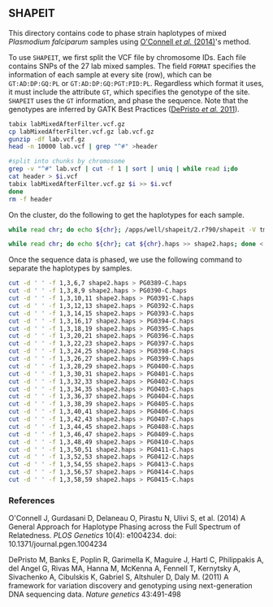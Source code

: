 ## SHAPEIT

This directory contains code to phase strain haplotypes of mixed *Plasmodium falciparum* samples using [O'Connell *et al.* (2014)](#shapit)'s method.

To use `SHAPEIT`, we first split the VCF file by chromosome IDs. Each file contains SNPs of the 27 lab mixed samples. The field `FORMAT` specifies the information of each sample at every site (row), which can be `GT:AD:DP:GQ:PL` or `GT:AD:DP:GQ:PGT:PID:PL`. Regardless which format it uses, it must include the attribute `GT`, which specifies the genotype of the site. `SHAPEIT` uses the `GT` information, and phase the sequence. Note that the genotypes are inferred by GATK Best Practices ([DePristo *et al.* 2011](#gatk)).

```bash
tabix labMixedAfterFilter.vcf.gz
cp labMixedAfterFilter.vcf.gz lab.vcf.gz
gunzip -df lab.vcf.gz
head -n 10000 lab.vcf | grep "^#" >header

#split into chunks by chromosome
grep -v "^#" lab.vcf | cut -f 1 | sort | uniq | while read i;do
cat header > $i.vcf
tabix labMixedAfterFilter.vcf.gz $i >> $i.vcf
done
rm -f header
```

On the cluster, do the following to get the haplotypes for each sample.

```bash
while read chr; do echo ${chr}; /apps/well/shapeit/2.r790/shapeit -V tmp/${chr}.vcf -O tmp/${chr}; done < chromID

while read chr; do echo ${chr}; cat ${chr}.haps >> shape2.haps; done < chromID
```
Once the sequence data is phased, we use the following command to separate the haplotypes by samples.

```bash
cut -d ' ' -f 1,3,6,7 shape2.haps > PG0389-C.haps
cut -d ' ' -f 1,3,8,9 shape2.haps > PG0390-C.haps
cut -d ' ' -f 1,3,10,11 shape2.haps > PG0391-C.haps
cut -d ' ' -f 1,3,12,13 shape2.haps > PG0392-C.haps
cut -d ' ' -f 1,3,14,15 shape2.haps > PG0393-C.haps
cut -d ' ' -f 1,3,16,17 shape2.haps > PG0394-C.haps
cut -d ' ' -f 1,3,18,19 shape2.haps > PG0395-C.haps
cut -d ' ' -f 1,3,20,21 shape2.haps > PG0396-C.haps
cut -d ' ' -f 1,3,22,23 shape2.haps > PG0397-C.haps
cut -d ' ' -f 1,3,24,25 shape2.haps > PG0398-C.haps
cut -d ' ' -f 1,3,26,27 shape2.haps > PG0399-C.haps
cut -d ' ' -f 1,3,28,29 shape2.haps > PG0400-C.haps
cut -d ' ' -f 1,3,30,31 shape2.haps > PG0401-C.haps
cut -d ' ' -f 1,3,32,33 shape2.haps > PG0402-C.haps
cut -d ' ' -f 1,3,34,35 shape2.haps > PG0403-C.haps
cut -d ' ' -f 1,3,36,37 shape2.haps > PG0404-C.haps
cut -d ' ' -f 1,3,38,39 shape2.haps > PG0405-C.haps
cut -d ' ' -f 1,3,40,41 shape2.haps > PG0406-C.haps
cut -d ' ' -f 1,3,42,43 shape2.haps > PG0407-C.haps
cut -d ' ' -f 1,3,44,45 shape2.haps > PG0408-C.haps
cut -d ' ' -f 1,3,46,47 shape2.haps > PG0409-C.haps
cut -d ' ' -f 1,3,48,49 shape2.haps > PG0410-C.haps
cut -d ' ' -f 1,3,50,51 shape2.haps > PG0411-C.haps
cut -d ' ' -f 1,3,52,53 shape2.haps > PG0412-C.haps
cut -d ' ' -f 1,3,54,55 shape2.haps > PG0413-C.haps
cut -d ' ' -f 1,3,56,57 shape2.haps > PG0414-C.haps
cut -d ' ' -f 1,3,58,59 shape2.haps > PG0415-C.haps
```

### References
O'Connell J, Gurdasani D, Delaneau O, Pirastu N, Ulivi S, et al. (2014) A General Approach for Haplotype Phasing across the Full Spectrum of Relatedness. *PLOS Genetics* 10(4): e1004234. doi: 10.1371/journal.pgen.1004234 <a name="shapit"></a>

DePristo M, Banks E, Poplin R, Garimella K, Maguire J, Hartl C, Philippakis A, del Angel G, Rivas MA, Hanna M, McKenna A, Fennell T, Kernytsky A, Sivachenko A, Cibulskis K, Gabriel S, Altshuler D, Daly M. (2011) A framework for variation discovery and genotyping using next-generation DNA sequencing data. *Nature genetics* 43:491-498 <a name="gatk"></a>
